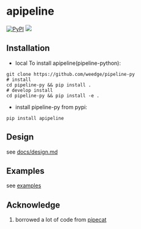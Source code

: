 <div align="center">
    <img src="https://github.com/user-attachments/assets/37c0d68d-c6d1-4e3b-a01e-d231c8ff36b6" alt="">
</div>

# apipeline
[![PyPI](https://img.shields.io/pypi/v/apipeline)](https://pypi.org/project/apipeline/)
<a href="https://app.commanddash.io/agent/github_ai-bot-pro_pipeline-py"><img src="https://img.shields.io/badge/AI-Code%20Agent-EB9FDA"></a>

## Installation
- local To install apipeline(pipeline-python):
```
git clone https://github.com/weedge/pipeline-py
# install
cd pipeline-py && pip install .
# develop install
cd pipeline-py && pip install -e .
```
- install pipeline-py from pypi:
```
pip install apipeline
```

## Design
see [docs/design.md](https://github.com/weedge/pipeline-py/tree/main/docs/design.md)


## Examples
see [examples](https://github.com/weedge/pipeline-py/tree/main/examples)


## Acknowledge
1. borrowed a lot of code from [pipecat](https://github.com/pipecat-ai/pipecat.git)
